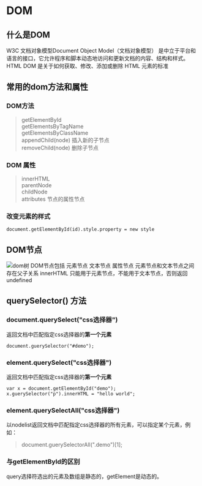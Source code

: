 # DOM
## 什么是DOM
W3C 文档对象模型Document Object Model（文档对象模型） 是中立于平台和语言的接口，它允许程序和脚本动态地访问和更新文档的内容、结构和样式。HTML DOM 是关于如何获取、修改、添加或删除 HTML 元素的标准
## 常用的dom方法和属性
### DOM方法
> getElementById  
> getElementsByTagName  
> getElementsByClassName  
> appendChild(node) 插入新的子节点  
> removeChild(node) 删除子节点  
### DOM 属性
> innerHTML  
> parentNode  
> childNode  
> attributes 节点的属性节点  
### 改变元素的样式
```
document.getElementById(id).style.property = new style
```
## DOM节点
![dom树](https://ws1.sinaimg.cn/large/bcf1f3c9gy1fromhxw3vzj20di07edfr.jpg)
DOM节点包括 元素节点  文本节点  属性节点
元素节点和文本节点之间存在父子关系
innerHTML 只能用于元素节点，不能用于文本节点，否则返回undefined
## querySelector() 方法
### document.querySelect("css选择器")
返回文档中匹配指定css选择器的**第一个元素**
```
document.guerySelector("#demo");
```
### element.querySelect("css选择器")
返回文档中匹配指定css选择器的**第一个元素**
```
var x = document.getElementById("demo");
x.guerySelector("p").innerHTML = "hello world";
```
### element.querySelectAll("css选择器")
以nodelist返回文档中匹配指定css选择器的所有元素，可以指定某个元素，例如：
> document.guerySelectorAll(".demo")[1];

### 与getElementById的区别
query选择符选出的元素及数组是静态的，getElement是动态的。
